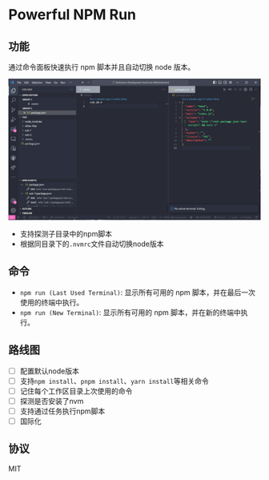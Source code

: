 # Powerful NPM Run

## 功能

通过命令面板快速执行 npm 脚本并且自动切换 node 版本。

<img src="./images/demo.gif" alt="demo">

- 支持探测子目录中的npm脚本
- 根据同目录下的`.nvmrc`文件自动切换node版本

## 命令

- `npm run (Last Used Terminal)`: 显示所有可用的 npm 脚本，并在最后一次使用的终端中执行。
- `npm run (New Terminal)`: 显示所有可用的 npm 脚本，并在新的终端中执行。

## 路线图

- [ ] 配置默认node版本
- [ ] 支持`npm install`、`pnpm install`、`yarn install`等相关命令
- [ ] 记住每个工作区目录上次使用的命令
- [ ] 探测是否安装了nvm
- [ ] 支持通过任务执行npm脚本
- [ ] 国际化

## 协议

MIT
